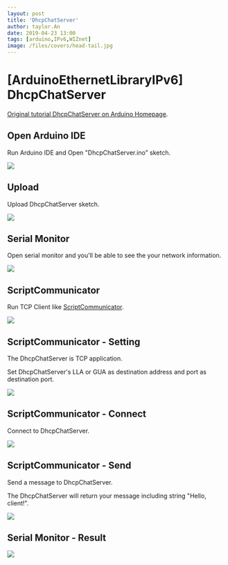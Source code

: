```yaml
---
layout: post
title: 'DhcpChatServer'
author: taylor.An
date: 2019-04-23 13:00
tags: [arduino,IPv6,WIZnet]
image: /files/covers/head-tail.jpg
---
```


<a id="forkme" href="https://github.com/Wiznet/Ethernet/tree/IPv6"></a>

# [ArduinoEthernetLibraryIPv6] DhcpChatServer

[Original tutorial DhcpChatServer on Arduino Homepage](https://www.arduino.cc/en/Tutorial/DhcpChatServer).

## Open Arduino IDE

Run Arduino IDE and Open "DhcpChatServer.ino" sketch.

![](https://github.com/Wiznet/Ethernet/wiki/Jpg/IPv6/DhcpChatServer/1-IDE-Open.JPG)

## Upload

Upload DhcpChatServer sketch.

![](https://github.com/Wiznet/Ethernet/wiki/Jpg/IPv6/DhcpChatServer/2-IDE-Upload.JPG)

## Serial Monitor

Open serial monitor and you'll be able to see the your network information.

![](https://github.com/Wiznet/Ethernet/wiki/Jpg/IPv6/DhcpChatServer/3-Serial%20Monitor.JPG)

## ScriptCommunicator

Run TCP Client like [ScriptCommunicator](https://sourceforge.net/projects/scriptcommunicator/).

![](https://github.com/Wiznet/Ethernet/wiki/Jpg/IPv6/DhcpChatServer/4-ScriptCommunicator-Empty.JPG)

## ScriptCommunicator - Setting

The DhcpChatServer is TCP application.

Set DhcpChatServer's LLA or GUA as destination address and port as destination port.

![](https://github.com/Wiznet/Ethernet/wiki/Jpg/IPv6/DhcpChatServer/5-ScriptCommunicator-Settings.JPG)

## ScriptCommunicator - Connect

Connect to DhcpChatServer.

![](https://github.com/Wiznet/Ethernet/wiki/Jpg/IPv6/DhcpChatServer/6-ScriptCommunicator-Connect.JPG)

## ScriptCommunicator - Send

Send a message to DhcpChatServer.

The DhcpChatServer will return your message including string "Hello, client!".

![](https://github.com/Wiznet/Ethernet/wiki/Jpg/IPv6/DhcpChatServer/7-ScriptCommunicator-Send.JPG)

## Serial Monitor - Result

![](https://github.com/Wiznet/Ethernet/wiki/Jpg/IPv6/DhcpChatServer/8-Serial%20Monitor.JPG)

